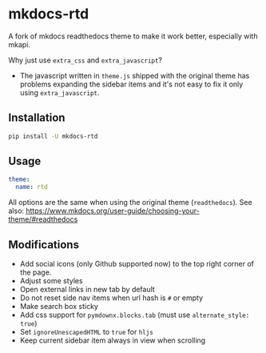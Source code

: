 # mkdocs-rtd

A fork of mkdocs readthedocs theme to make it work better, especially with mkapi.

Why just use `extra_css` and `extra_javascript`?

- The javascript written in `theme.js` shipped with the original theme has problems expanding the sidebar items and it's not easy to fix it only using `extra_javascript`.

## Installation

```bash
pip install -U mkdocs-rtd
```

## Usage

```yaml
theme:
  name: rtd
```

All options are the same when using the original theme (`readthedocs`). See also:
<https://www.mkdocs.org/user-guide/choosing-your-theme/#readthedocs>

## Modifications

- Add social icons (only Github supported now) to the top right corner of the page.
- Adjust some styles
- Open external links in new tab by default
- Do not reset side nav items when url hash is `#` or empty
- Make search box sticky
- Add css support for `pymdownx.blocks.tab` (must use `alternate_style: true`)
- Set `ignoreUnescapedHTML` to `true` for `hljs`
- Keep current sidebar item always in view when scrolling
